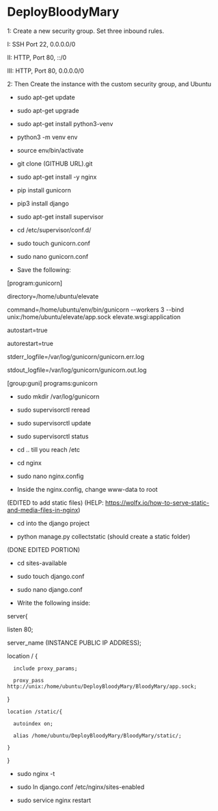# DeployBloodyMary

1: Create a new security group. Set three inbound rules.

I: SSH Port 22, 0.0.0.0/0

II: HTTP, Port 80, ::/0

III: HTTP, Port 80, 0.0.0.0/0

2: Then Create the instance with the custom security group, and Ubuntu

- sudo apt-get update

- sudo apt-get upgrade

- sudo apt-get install python3-venv

- python3 -m venv env

- source env/bin/activate

- git clone (GITHUB URL).git

- sudo apt-get install -y nginx

- pip install gunicorn

- pip3 install django

- sudo apt-get install supervisor

- cd /etc/supervisor/conf.d/

- sudo touch gunicorn.conf

- sudo nano gunicorn.conf

- Save the following:

[program:gunicorn]

directory=/home/ubuntu/elevate

command=/home/ubuntu/env/bin/gunicorn --workers 3 --bind unix:/home/ubuntu/elevate/app.sock elevate.wsgi:application  

autostart=true

autorestart=true

stderr_logfile=/var/log/gunicorn/gunicorn.err.log

stdout_logfile=/var/log/gunicorn/gunicorn.out.log

[group:guni] programs:gunicorn

- sudo mkdir /var/log/gunicorn

- sudo supervisorctl reread

- sudo supervisorctl update

- sudo supervisorctl status

- cd .. till you reach /etc

- cd nginx

- sudo nano nginx.config

- Inside the nginx.config, change www-data to root

(EDITED to add static files)
(HELP: https://wolfx.io/how-to-serve-static-and-media-files-in-nginx)

- cd into the django project

- python manage.py collectstatic (should create a static folder)

(DONE EDITED PORTION)

- cd sites-available

- sudo touch django.conf

- sudo nano django.conf

- Write the following inside:

server{

  listen 80;
  
  server_name (INSTANCE PUBLIC IP ADDRESS);

   location / {
   
      include proxy_params;
      
      proxy_pass http://unix:/home/ubuntu/DeployBloodyMary/BloodyMary/app.sock;
      
   }

    location /static/{
    
      autoindex on;
      
      alias /home/ubuntu/DeployBloodyMary/BloodyMary/static/;
      
    }

}

- sudo nginx -t

- sudo ln django.conf /etc/nginx/sites-enabled

- sudo service nginx restart
